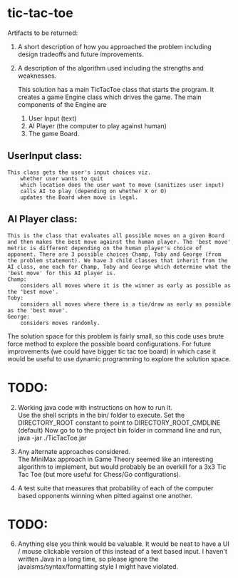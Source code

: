tic-tac-toe
===========
Artifacts to be returned:     
 
1. A short description of how you approached the problem including design tradeoffs and future improvements.  
3. A description of the algorithm used including the strengths and weaknesses.

    This solution has a main TicTacToe class that starts the program. It creates a game Engine class which drives the game. The main components of the Engine are 
    1. User Input (text)
    2. AI Player (the computer to play against human) 
    3. The game Board.

UserInput class:
----------------
    This class gets the user's input choices viz. 
        whether user wants to quit
        which location does the user want to move (sanitizes user input)
        calls AI to play (depending on whether X or O)
        updates the Board when move is legal.

AI Player class:
----------------
    This is the class that evaluates all possible moves on a given Board and then makes the best move against the human player. The 'best move' metric is different depending on the human player's choice of opponent. There are 3 possible choices Champ, Toby and George (from the problem statement). We have 3 child classes that inherit from the AI class, one each for Champ, Toby and George which determine what the 'best move' for this AI player is.
    Champ:
        considers all moves where it is the winner as early as possible as the 'best move'.
    Toby:
        considers all moves where there is a tie/draw as early as possible as the 'best move'.
    George:
        considers moves randomly. 

The solution space for this problem is fairly small, so this code uses brute force method to explore the possible board configurations.
For future improvements (we could have bigger tic tac toe board) in which case it would be useful to use dynamic programming to explore the solution space.



# TODO:
2. Working java code with instructions on how to run it.            
Use the shell scripts in the bin/ folder to execute. 
Set the DIRECTORY_ROOT constant to point to DIRECTORY_ROOT_CMDLINE (default)
Now go to to the project bin folder in command line and run, java -jar ./TicTacToe.jar



4. Any alternate approaches considered.      
The MiniMax approach in Game Theory seemed like an interesting algorithm to implement, but would probably be an overkill for a 3x3 Tic Tac Toe (but more useful for Chess/Go configurations).



5. A test suite that measures that probability of each of the computer based opponents winning when pitted against one another.                        
# TODO:



6. Anything else you think would be valuable. 
It would be neat to have a UI / mouse clickable version of this instead of a text based input.
I haven't written Java in a long time, so please ignore the javaisms/syntax/formatting style I might have violated.
